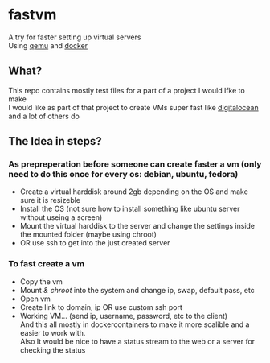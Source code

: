 # fastvm
A try for faster setting up virtual servers  
Using [qemu](https://www.qemu.org/) and [docker](https://www.docker.com/)  

## What?
This repo contains mostly test files for a part of a project I would lfke to make  
I would like as part of that project to create VMs super fast like [digitalocean](https://www.digitalocean.com/) and a lot of others do  

## The Idea in steps?
### As prepreperation before someone can create faster a vm (only need to do this once for every os: debian, ubuntu, fedora)  
- Create a virtual harddisk around 2gb depending on the OS and make sure it is resizeble  
- Install the OS (not sure how to install something like ubuntu server without useing a screen)  
- Mount the virtual harddisk to the server and change the settings inside the mounted folder (maybe using chroot)  
- OR use ssh to get into the just created server  
### To fast create a vm  
- Copy the vm  
- Mount *& chroot* into the system and change ip, swap, default pass, etc  
- Open vm  
- Create link to domain, ip OR use custom ssh port  
- Working VM... (send ip, username, password, etc to the client)    
And this all mostly in dockercontainers to make it more scalible and a easier to work with.  
Also It would be nice to have a status stream to the web or a server for checking the status  
